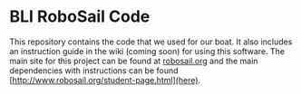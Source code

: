 # BLI RoboSail Code

This repository contains the code that we used for our boat. It also includes an instruction guide in the wiki (coming soon) for using this software.
The main site for this project can be found at [robosail.org](http://robosail.org) and the main dependencies with instructions can be found [http://www.robosail.org/student-page.html](here).
